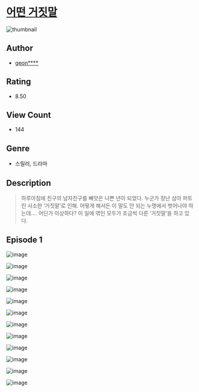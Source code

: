 # [어떤 거짓말](https://comic.naver.com/challenge/list?titleId=811423)
![thumbnail](https://image-comic.pstatic.net/user_contents_data/challenge_comic/2023/05/26/355954/upload_3630294053790562148_480x623.jpeg)

## Author
- [geon****](https://comic.naver.com/artistTitle?id=355954)

## Rating
- 8.50

## View Count
- 144

## Genre
- 스릴러, 드라마

## Description
> 하루아침에 친구의 남자친구를 빼앗은 나쁜 년이 되었다. 누군가 장난 삼아 퍼트린 사소한 ‘거짓말’로 인해. 어떻게 해서든 이 말도 안 되는 누명에서 벗어나야 하는데…. 어딘가 이상하다? 이 일에 엮인 모두가 조금씩 다른 ‘거짓말’을 하고 있다.


## Episode 1
![image](https://image-comic.pstatic.net/user_contents_data/challenge_comic/2023/05/25/355954/upload_4135774737863434802.jpeg)

![image](https://image-comic.pstatic.net/user_contents_data/challenge_comic/2023/05/25/355954/upload_3544441995507819107.jpeg)

![image](https://image-comic.pstatic.net/user_contents_data/challenge_comic/2023/05/25/355954/upload_3545284222202754405.jpeg)

![image](https://image-comic.pstatic.net/user_contents_data/challenge_comic/2023/05/25/355954/upload_3631653247713950050.jpeg)

![image](https://image-comic.pstatic.net/user_contents_data/challenge_comic/2023/05/25/355954/upload_7293916254907676209.jpeg)

![image](https://image-comic.pstatic.net/user_contents_data/challenge_comic/2023/05/25/355954/upload_4062590351317164596.jpeg)

![image](https://image-comic.pstatic.net/user_contents_data/challenge_comic/2023/05/25/355954/upload_3978422723242635320.jpeg)

![image](https://image-comic.pstatic.net/user_contents_data/challenge_comic/2023/05/25/355954/upload_3977353992840231014.jpeg)

![image](https://image-comic.pstatic.net/user_contents_data/challenge_comic/2023/05/25/355954/upload_7220170909782520377.jpeg)

![image](https://image-comic.pstatic.net/user_contents_data/challenge_comic/2023/05/25/355954/upload_3703477754712580707.jpeg)

![image](https://image-comic.pstatic.net/user_contents_data/challenge_comic/2023/05/25/355954/upload_7147267795514188852.jpeg)

![image](https://image-comic.pstatic.net/user_contents_data/challenge_comic/2023/05/25/355954/upload_7148955550982944870.jpeg)
